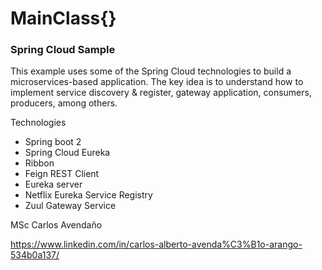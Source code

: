 # MainClass{}

### Spring Cloud Sample

This example uses some of the Spring Cloud technologies to build a microservices-based application. The key idea is to understand how to implement service discovery & register, gateway application, consumers, producers, among others.  

Technologies

- Spring boot 2
- Spring Cloud Eureka
- Ribbon
- Feign REST Client
- Eureka server
- Netflix Eureka Service Registry
- Zuul Gateway Service


MSc Carlos Avendaño

https://www.linkedin.com/in/carlos-alberto-avenda%C3%B1o-arango-534b0a137/
